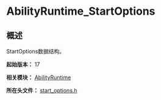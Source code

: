 # AbilityRuntime_StartOptions

## 概述

StartOptions数据结构。

**起始版本：** 17

**相关模块：** [AbilityRuntime](capi-abilityruntime.md)

**所在头文件：** [start_options.h](capi-start-options-h.md)
